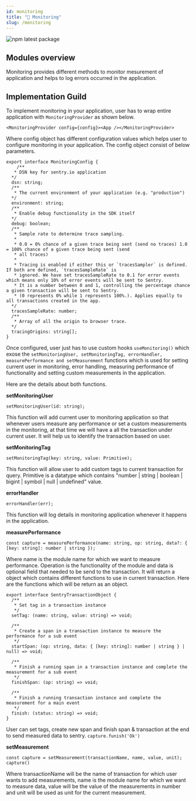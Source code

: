```yaml
---
id: monitoring
title: "🧯 Monitoring"
slug: /monitoring
---
```


![npm latest package](https://img.shields.io/npm/v/@monkvision/camera/latest.svg)

## Modules overview

Monitoring provides different methods to monitor mesurement of application and helps to log errors occurred in the application.

## Implementation Guild

To implement monitoring in your application, user has to wrap entire application with ```MonitoringProvider``` as shown below.

```
<MonitoringProvider config={config}><App /></MonitoringProvider>
```

Where config object has different configuration values which helps user to configure monitoring in your application. The config object consist of below parameters.

```
export interface MonitoringConfig {
    /**
   * DSN key for sentry.io application
  */
  dsn: string;
  /**
   * The current environment of your application (e.g. "production")
  */
  environment: string;
  /**
   * Enable debug functionality in the SDK itself
  */
  debug: boolean;
  /**
   * Sample rate to determine trace sampling.
   *
   * 0.0 = 0% chance of a given trace being sent (send no traces) 1.0 = 100% chance of a given trace being sent (send
   * all traces)
   *
   * Tracing is enabled if either this or `tracesSampler` is defined. If both are defined, `tracesSampleRate` is
   * ignored. We have set tracesSampleRate to 0.1 for error events which means only 10% of error events will be sent to Sentry. 
   * It is a number between 0 and 1, controlling the percentage chance a given transaction will be sent to Sentry.
   * (0 represents 0% while 1 represents 100%.). Applies equally to all transactions created in the app.
  */
  tracesSampleRate: number;
  /**
   * Array of all the origin to browser trace.
  */
  tracingOrigins: string[];
}
```

Once configured, user just has to use custom hooks ```useMonitoring()``` which exose the ```setMonitoringUser, setMonitoringTag, errorHandler, measurePerformance and setMeasurement``` functions which is used for setting current user in monitoring, error handling, measuring performance of functionality and setting custom measurements in the application.

Here are the details about both functions.

**setMonitoringUser**

```
setMonitoringUser(id: string);
```

This function will add current user to monitoring application so that whenever users measure any performance or set a custom measurements in the monitoring, at that time we will have a all the transaction under current user. It will help us to identify the transaction based on user.

**setMonitoringTag**

```
setMonitoringTag(key: string, value: Primitive);
```

This function will allow user to add custom tags to current transaction for query. Primitive is a datatype which contains "number | string | boolean | bigint | symbol | null | undefined" value.

**errorHandler**

```
errorHandler(err);
```

This function will log details in monitoring application whenever it happens in the application.

**measurePerformance**

```
const capture = measurePerformance(name: string, op: string, data?: { [key: string]: number | string });
```

Where name is the module name for which we want to measure performance. Operation is the functionality of the module and data is optional field that needed to be send to the transaction. It will return a object which contains different functions to use in current transaction. Here are the functions which will be return as an object.

```
export interface SentryTransactionObject {
  /**
   * Set tag in a transaction instance
   */
  setTag: (name: string, value: string) => void;

  /**
   * Create a span in a transaction instance to measure the performance for a sub event
   */
  startSpan: (op: string, data: { [key: string]: number | string } | null) => void;

  /**
   * Finish a running span in a transaction instance and complete the measurement for a sub event
   */
  finishSpan: (op: string) => void;

  /**
   * Finish a running transaction instance and complete the measurement for a main event
   */
  finish: (status: string) => void;
}
```

User can set tags, create new span and finish span & transaction at the end to send measured data to sentry. ```capture.funish('Ok')```

**setMeasurement**

```
const capture = setMeasurement(transactionName, name, value, unit);
capture()
```

Where transactionName will be the name of transaction for which user wants to add measurements, name is the module name for which we want to measure data, value will be the value of the measurements in number and unit will be used as unit for the current measurement.
